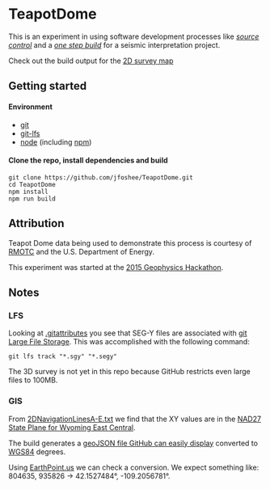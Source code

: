 # TeapotDome

This is an experiment in using software development processes like 
[_source control_](https://en.wikipedia.org/wiki/Version_control) and a 
[_one step build_](http://www.joelonsoftware.com/articles/fog0000000043.html) 
for a seismic interpretation project.

Check out the build output for the [2D survey map](./2DNavigationLinesA-E.geojson)

## Getting started

#### Environment

- [git](https://git-scm.com)
- [git-lfs](https://git-lfs.github.com)
- [node](https://nodejs.org) (including [npm](https://www.npmjs.com))

#### Clone the repo, install dependencies and build
    
    git clone https://github.com/jfoshee/TeapotDome.git
    cd TeapotDome
    npm install
    npm run build

## Attribution

Teapot Dome data being used to demonstrate this process is
courtesy of 
[RMOTC](http://www.fe.doe.gov/facilities/rmotc/) and the U.S. Department of Energy.

This experiment was started at the 
[2015 Geophysics Hackathon](http://www.agilegeoscience.com/events/2015/10/17/geophysics-hackathon-2015).

## Notes

### LFS

Looking at [.gitattributes](./.gitattributes) you see that SEG-Y files are associated with 
[git Large File Storage](https://git-lfs.github.com). 
This was accomplished with the following command:

`git lfs track "*.sgy" "*.segy"`

The 3D survey is not yet in this repo because GitHub restricts even large files to 100MB.

### GIS

From [2DNavigationLinesA-E.txt](./source/2D_Seismic/2DNavigationLinesA-E.txt) we find that the XY values
are in the [NAD27 State Plane for Wyoming East Central](https://epsg.io/32056). 

The build generates a [geoJSON file GitHub can easily display](https://help.github.com/articles/mapping-geojson-files-on-github/)
converted to [WGS84](https://epsg.io/4326) degrees.

Using [EarthPoint.us](http://www.earthpoint.us/StatePlane.aspx) we can check a conversion. We expect something like: 
804635, 935826 -> 42.1527484°, -109.2056781°.
